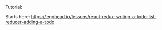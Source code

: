 Tutorial:

Starts here:
https://egghead.io/lessons/react-redux-writing-a-todo-list-reducer-adding-a-todo